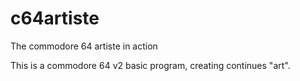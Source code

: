 # c64artiste
The commodore 64 artiste in action

This is a commodore 64 v2 basic program, creating continues "art".
